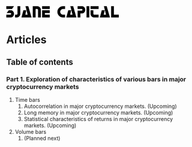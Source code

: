 <img src="3jane-logo-full.png" alt="3Jane Capital Logo" width="300"/>

# Articles

## Table of contents

### **Part 1. Exploration of characteristics of various bars in major cryptocurrency markets**

1. Time bars
    1. Autocorrelation in major cryptocurrency markets. (Upcoming)
    2. Long memory in major cryptocurrency markets. (Upcoming)
    3. Statistical characteristics of returns in major cryptocurrency markets. (Upcoming)
2. Volume bars
    1. (Planned next)


